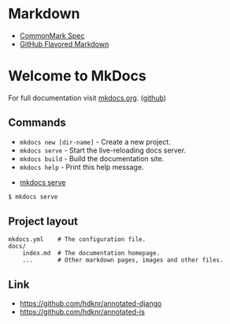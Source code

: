 # Markdown

- [CommonMark Spec](http://spec.commonmark.org/)
- [GitHub Flavored Markdown](https://help.github.com/articles/github-flavored-markdown/)

# Welcome to MkDocs

For full documentation visit [mkdocs.org](http://mkdocs.org).
([github](https://github.com/mkdocs/mkdocs))

## Commands

* `mkdocs new [dir-name]` - Create a new project.
* `mkdocs serve` - Start the live-reloading docs server.
* `mkdocs build` - Build the documentation site.
* `mkdocs help` - Print this help message.

- [mkdocs serve](docs/mkdocs.md)

~~~bash
$ mkdocs serve
~~~

## Project layout

    mkdocs.yml    # The configuration file.
    docs/
        index.md  # The documentation homepage.
        ...       # Other markdown pages, images and other files.

## Link

- https://github.com/hdknr/annotated-django
- https://github.com/hdknr/annotated-js